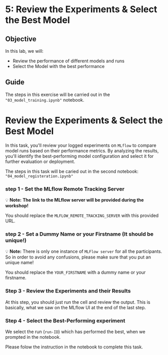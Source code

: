 # 5: Review the Experiments & Select the Best Model

## Objective
In this lab, we will:

* Review the performance of different models and runs
* Select the Model with the best performance

## Guide

The steps in this exercise will be carried out in the `"03_model_training.ipynb"` notebook.

# Review the Experiments & Select the Best Model
In this task, you'll review your logged experiments on ``MLflow`` to compare model runs based on their performance metrics. By analyzing the results, you'll identify the best-performing model configuration and select it for further evaluation or deployment.

The steps in this task will be caried out in the second notebook: `"04_model_registeration.ipynb"`

### step 1 - Set the MLflow Remote Tracking Server
💡 **Note:** **The link to the MLflow server will be provided during the workshop!**

You should replace the `MLFLOW_REMOTE_TRACKING_SERVER` with this provided URL.

### step 2 - Set a Dummy Name or your Firstname (It should be unique!)

💡 **Note:** There is only one instance of ``MLFlow server`` for all the participants. So in order to avoid any confusions, please make sure that you put an unique name!

You should replace the `YOUR_FIRSTNAME` with a dummy name or your firstname.

### Step 3 - Review the Experiments and their Results
At this step, you should just run the cell and review the output. 
This is basically, what we saw on the MLflow UI at the end of the last step.

### Step 4 - Select the Best-Performing experiment
We select the run (``run-ID``) which has performed the best, when we prompted in the notebook.

Please folow the instruction in the notebook to complete this task.